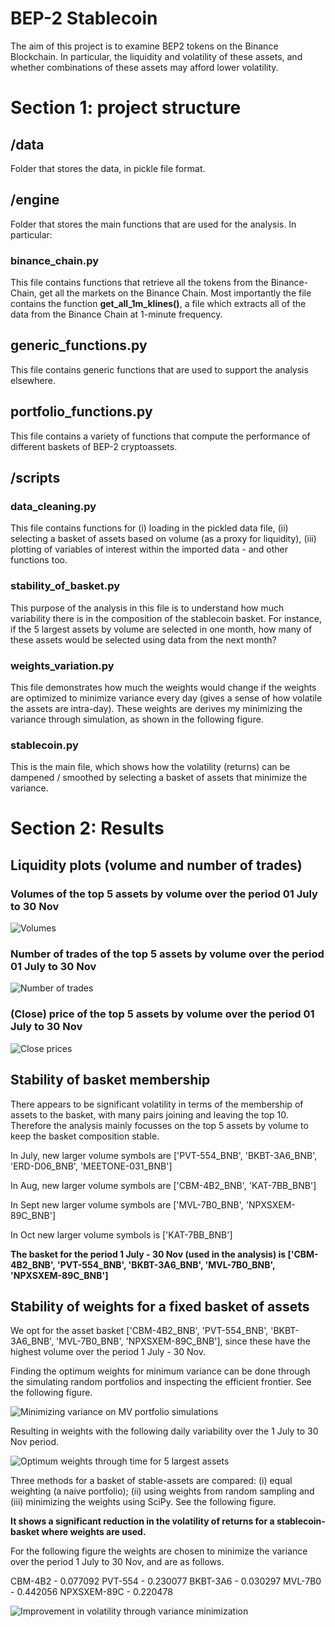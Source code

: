# BEP-2 Stablecoin

The aim of this project is to examine BEP2 tokens on the Binance Blockchain.
In particular, the liquidity and volatility of these assets, and whether combinations of these assets may afford lower volatility. 

# Section 1: project structure

## /data

Folder that stores the data, in pickle file format.

## /engine

Folder that stores the main functions that are used for the analysis. In particular:

### binance_chain.py

This file contains functions that retrieve all the tokens from the Binance-Chain, get all the markets on the Binance Chain.
Most importantly the file contains the function **get_all_1m_klines()**, a file which extracts all of the data from the Binance Chain at 1-minute frequency. 

## generic_functions.py

This file contains generic functions that are used to support the analysis elsewhere. 

## portfolio_functions.py

This file contains a variety of functions that compute the performance of different baskets of BEP-2 cryptoassets.

## **/scripts**

### data_cleaning.py

This file contains functions for (i) loading in the pickled data file, (ii) selecting a basket of assets based on volume (as a proxy for liquidity), (iii) plotting of variables of interest within the imported data - and other functions too. 

### stability_of_basket.py

This purpose of the analysis in this file is to understand how much variability there is in the composition of the stablecoin basket.
For instance, if the 5 largest assets by volume are selected in one month, how many of these assets would be selected using data from the next month?


### weights_variation.py

This file demonstrates how much the weights would change if the weights are optimized to minimize variance every day (gives a sense of how volatile the assets are intra-day).
These weights are derives my minimizing the variance through simulation, as shown in the following figure. 

### stablecoin.py

This is the main file, which shows how the volatility (returns) can be dampened / smoothed by selecting a basket of assets that minimize the variance. 

# Section 2: Results

## Liquidity plots (volume and number of trades)

### Volumes of the top 5 assets by volume over the period 01 July to 30 Nov

![Volumes](figs/Figure_volume.png)

### Number of trades of the top 5 assets by volume over the period 01 July to 30 Nov

![Number of trades](figs/Figure_numtrades.png)

### (Close) price of the top 5 assets by volume over the period 01 July to 30 Nov

![Close prices](figs/Figure_close.png)

## Stability of basket membership

There appears to be significant volatility in terms of the membership of assets to the basket, with many pairs joining and leaving the top 10. Therefore the analysis mainly focusses on the top 5 assets by volume to keep the basket composition stable.

In July, new larger volume symbols are ['PVT-554_BNB', 'BKBT-3A6_BNB', 'ERD-D06_BNB', 'MEETONE-031_BNB']

In Aug, new larger volume symbols are ['CBM-4B2_BNB', 'KAT-7BB_BNB']

In Sept new larger volume symbols are ['MVL-7B0_BNB', 'NPXSXEM-89C_BNB']

In Oct new larger volume symbols is ['KAT-7BB_BNB']

**The basket for the period 1 July - 30 Nov (used in the analysis) is ['CBM-4B2_BNB', 'PVT-554_BNB', 'BKBT-3A6_BNB', 'MVL-7B0_BNB', 'NPXSXEM-89C_BNB']**

## Stability of weights for a fixed basket of assets

We opt for the asset basket ['CBM-4B2_BNB', 'PVT-554_BNB', 'BKBT-3A6_BNB', 'MVL-7B0_BNB', 'NPXSXEM-89C_BNB'], since these have the highest volume over the period 1 July - 30 Nov.

Finding the optimum weights for minimum variance can be done through the simulating random portfolios and inspecting the efficient frontier.
See the following figure.  

![Minimizing variance on MV portfolio simulations](figs/Figure_1.png)

Resulting in weights with the following daily variability over the 1 July to 30 Nov period.

![Optimum weights through time for 5 largest assets](figs/Figure_2.png)



Three methods for a basket of stable-assets are compared: (i) equal weighting (a naive portfolio); (ii) using weights from random sampling and (iii) minimizing the weights using SciPy. 
See the following figure.

**It shows a significant reduction in the volatility of returns for a stablecoin-basket where weights are used.**

For the following figure the weights are chosen to minimize the variance over the period 1 July to 30 Nov, and are as follows. 

CBM-4B2 - 0.077092
PVT-554 - 0.230077
BKBT-3A6 - 0.030297
MVL-7B0 - 0.442056
NPXSXEM-89C - 0.220478

![Improvement in volatility through variance minimization](figs/Figure_3.png)

